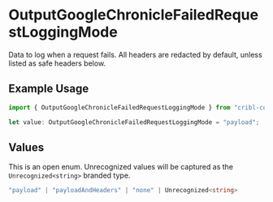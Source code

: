 # OutputGoogleChronicleFailedRequestLoggingMode

Data to log when a request fails. All headers are redacted by default, unless listed as safe headers below.

## Example Usage

```typescript
import { OutputGoogleChronicleFailedRequestLoggingMode } from "cribl-control-plane/models";

let value: OutputGoogleChronicleFailedRequestLoggingMode = "payload";
```

## Values

This is an open enum. Unrecognized values will be captured as the `Unrecognized<string>` branded type.

```typescript
"payload" | "payloadAndHeaders" | "none" | Unrecognized<string>
```